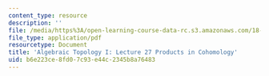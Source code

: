 ```yaml
---
content_type: resource
description: ''
file: /media/https%3A/open-learning-course-data-rc.s3.amazonaws.com/18-905-algebraic-topology-i-fall-2016/b6e223ce8fd07c93e44c2345b8a76483_MIT18_905F16_lec28.pdf
file_type: application/pdf
resourcetype: Document
title: 'Algebraic Topology I: Lecture 27 Products in Cohomology'
uid: b6e223ce-8fd0-7c93-e44c-2345b8a76483
---
```

